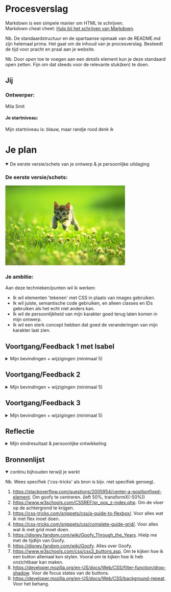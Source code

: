 # Procesverslag
Markdown is een simpele manier om HTML te schrijven.  
Markdown cheat cheet: [Hulp bij het schrijven van Markdown](https://github.com/adam-p/markdown-here/wiki/Markdown-Cheatsheet).

Nb. De standaardstructuur en de spartaanse opmaak van de README.md zijn helemaal prima. Het gaat om de inhoud van je procesverslag. Besteedt de tijd voor pracht en praal aan je website.

Nb. Door *open* toe te voegen aan een *details* element kun je deze standaard open zetten. Fijn om dat steeds voor de relevante stuk(ken) te doen.




## Jij

### Ontwerper:
Mila Smit

#### Je startniveau:
Mijn startniveau is: blauw, maar randje rood denk ik




# Je plan

<details open>
  <summary>De eerste versie/schets van je ontwerp & je persoonlijke uitdaging</summary>

  ### De eerste versie/schets:
  <img src="readme-images/dummy-plaatje.jpg" width="375px" alt="eerste versie/schets">


  ### Je ambitie: 
  Aan deze technieken/punten wil ik werken:
  - Ik wil elementen 'tekenen' met CSS in plaats van images gebruiken. 
  - Ik wil juiste, semantische code gebruiken, en alleen classes en IDs gebruiken als het echt niet anders kan.
  - Ik wil de persoonlijkheid van mijn karakter goed terug laten komen in mijn ontwerp.
  - Ik wil een sterk concept hebben dat goed de veranderingen van mijn karakter laat zien.

 
</details>




## Voortgang/Feedback 1 met Isabel

<details>
  <summary>Mijn bevindingen + wijzigingen (minimaal 5)</summary>

  ### Bevinding 1:
  De fotolijstjes op de achtergrond kunnen ook familiefoto's zijn, en dat je dan ook informatie krijgt over de familie van Goofy. Ik had eerst het idee om foto's van Goofy zelf daar te hangen.

  #### oplossing:
  Ik heb gezocht naar foto's van de familie van Goofy, want ik had tijdens mijn onderzoek wel al onderzoek gedaan naar zijn familie, maar ik had nog geen foto's. Die foto's heb ik in de lijstjes geplaatst.



  ### Bevinding 2:
  Goofy zelf laten bewegen, dat hij bijvoorbeeld bijna valt.

  #### oplossing:
  Ik heb dit niet gedaan omdat ik dan (denk ik) goofy helemaal zelf zou moeten maken, want ik kan een afbeelding niet veranderen. 



  ### Bevinding 3:
  Zijn persoonlijkheid nog beter terug laten komen door kleine grapjes / foutjes toe te voegen. 

  ### oplossing:
  Ik heb achter 1 schilderij een gat in de muur gemaakt, omdat dat past bij zijn onhandigheid, maar ook bij zijn creatieve manier van oplossen.


  ### Bevinding 4:
  De hoedjes naar zijn hoofd laten verplaatsen als je er op klikt, alsof hij ze opdoet.

  ### oplossing:
  Ik heb het na een paar eigen pogingen laten doen. Mijn eigen pogingen: 
  <img src="/readme-images/hoedverplaatsen1.jpg" width="375px" alt="poging 1 hoedjes verplaatsen">
  <img src="/readme-images/hoedverplaatsen2.jpg" width="375px" alt="poging 2 hoedjes verplaatsen"> 


  ### Bevinding 5:
  Nog andere decoratie toevoegen om het een huiselijkere sfeer te geven.

  ### oplossing:

</details>




## Voortgang/Feedback 2

<details>
  <summary>Mijn bevindingen + wijzigingen (minimaal 5)</summary>
  
  ### Bevinding 1:
  Ik moet mijn knoppen states geven zodat het duidelijk is dat er interactie plaats vindt.

  #### oplossing:
  Ik heb mijn knoppen (de hoeden) een hover en focus state gegeven. Aangezien er bij het klikken al iets gebeurd vond ik het niet nodig om ook een active state toe te voegen. Bij de hover state vliegt het hoedje omhoog, en bij de focus state komt er een gloed achter de hoedjes.



  ### Bevinding 2:
  De tekst kan nog in een soort strip lettertype zodat het nog beter past bij Goofy.

  #### oplossing:
  Beschrijving hoe je het hebt hebt opgelost of als het niet gelukt is hoe je het zou oplossen (tekst en afbeeding(en)).



  ### Bevinding 3:
  Er zit nog niet veel structuur in mijn CSS (maar er is wel per onderdeel een logische opbouw).

  ### Oplossing:
  Beschrijving hoe je het hebt hebt opgelost of als het niet gelukt is hoe je het zou oplossen (tekst en afbeeding(en)).



  ### Bevinding 4:
  Ik moet bronnen in mijn CSS neerzetten, en sowieso beter mijn bronnen bijhouden.

  ### Oplossing:
  Beschrijving hoe je het hebt hebt opgelost of als het niet gelukt is hoe je het zou oplossen (tekst en afbeeding(en)).



  ### Bevinding 5:
  De tekstwolk lijkt nog niet echt alsof Goofy het zegt.

  ### Oplossing:
  Jasper heeft me een link gestuurd waarmee ik een vorm van een tekstwolk kan maken. Dat is de volgende link: https://bennettfeely.com/clippy/

  Ik weet nog niet of ik het ga gebruiken.

</details>




## Voortgang/Feedback 3

<details>
  <summary>Mijn bevindingen + wijzigingen (minimaal 5)</summary>
  
  ### Bevinding 1:
  Omschrijving van wat er nog niet orde was (tekst en afbeeding(en)).

  #### oplossing:
  Beschrijving hoe je het hebt hebt opgelost of als het niet gelukt is hoe je het zou oplossen (tekst en afbeeding(en)).



  ### Bevinding 2:
  Omschrijving van wat er nog niet orde was (tekst en afbeeding(en)).

  #### oplossing:
  Beschrijving hoe je het hebt hebt opgelost of als het niet gelukt is hoe je het zou oplossen (tekst en afbeeding(en)).



  ### Bevinding 3:
  ...

</details>




## Reflectie

<details>
  <summary>Mijn eindresultaat & persoonlijke ontwikkeling</summary>

  ### Je uitkomst - karakteristiek screenshot(s):
  <img src="readme-images/dummy-plaatje.jpg" width="375px" alt="final ontwerp">


  ### Dit ging goed/Heb ik geleerd: 
  Korte omschrijving met plaatje(s)

  <img src="readme-images/dummy-plaatje.jpg" width="375px" alt="top">


  ### Dit was lastig/Is niet gelukt:
  Korte omschrijving met plaatje(s)

  <img src="readme-images/dummy-plaatje.jpg" width="375px" alt="bummer">
</details>




## Bronnenlijst

<details open>
<summary>continu bijhouden terwijl je werkt</summary>

Nb. Wees specifiek ('css-tricks' als bron is bijv. niet specifiek genoeg).

1. https://stackoverflow.com/questions/2005954/center-a-positionfixed-element. Om goofy te centreren. (left 50%, transformX(-50%))
2. https://www.w3schools.com/CSSREF/pr_pos_z-index.php. Om de vloer op de achtergrond te krijgen.
3. https://css-tricks.com/snippets/css/a-guide-to-flexbox/. Voor alles wat ik met flex moet doen.
4. https://css-tricks.com/snippets/css/complete-guide-grid/. Voor alles wat ik met grid moet doen.
5. https://disney.fandom.com/wiki/Goofy_Through_the_Years. Hielp me met de tijdlijn van Goofy.
6. https://disney.fandom.com/wiki/Goofy. Alles over Goofy.
7. https://www.w3schools.com/css/css3_buttons.asp. Om te kijken hoe ik een button allemaal kon stylen. Vooral om te kijken hoe ik heb onzichtbaar kan maken.
8. https://developer.mozilla.org/en-US/docs/Web/CSS/filter-function/drop-shadow. Voor de focus states van de buttons.
9. https://developer.mozilla.org/en-US/docs/Web/CSS/background-repeat. Voor het behang.

</details>